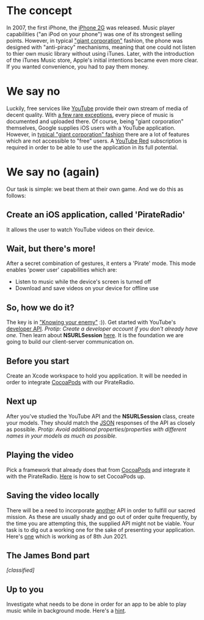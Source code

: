 # The concept
In 2007, the first iPhone, the [iPhone 2G](https://en.wikipedia.org/wiki/IPhone_(1st_generation)) was released. Music player capabilities ("an iPod on your phone") was one of its strongest selling points. However, in typical ["giant corporation"](https://en.wikipedia.org/wiki/Apple_Inc.) fashion, the phone was designed with "anti-piracy" mechanisms, meaning that one could not listen to thier own music library without using iTunes. Later, with the introduction of the iTunes Music store, Apple's initial intentions became even more clear. If you wanted convenience, you had to pay them money.

# We say no

Luckily, free services like [YouTube](https://www.youtube.com) provide their own stream of media of decent quality. With [a few rare exceptions](https://www.youtube.com/watch?v=DkiA3yydKAw), every piece of music is documented and uploaded there. Of course, being "giant corporation" themselves, Google supplies iOS users with a YouTube application. However, in [typical "giant corporation" fashion](http://4liberty.eu/wp-content/uploads/2016/02/RTR2RSIQ.jpg) there are a lot of features which are not accessible to "free" users. A [YouTube Red](https://www.youtube.com/red) subscription is required in order to be able to use the application in its full potential.

# We say no (again)

Our task is simple: we beat them at their own game. And we do this as follows:

## Create an iOS application, called 'PirateRadio'

 It allows the user to watch YouTube videos on their device.

## Wait, but there's more!

After a secret combination of gestures, it enters a 'Pirate' mode. This mode enables 'power user' capabilities which are:

* Listen to music while the device's screen is turned off
* Download and save videos on your device for offline use

## So, how we do it?

The key is in ["Knowing your enemy"](https://www.youtube.com/watch?v=4smim2MNvF8) :)). Get started with YouTube's [developer API](https://developers.google.com/youtube/). _Protip: Create a developer account if you don't already have one._ Then learn about **NSURLSession** [here](https://developer.apple.com/documentation/foundation/nsurlsession). It is the foundation we are going to build our client-server communication on.

## Before you start

Create an Xcode workspace to hold you application. It will be needed in order to integrate [CocoaPods](https://cocoapods.org/about) with our PirateRadio.

## Next up

After you've studied the YouTube API and the **NSURLSession** class, create your models. They should match the [JSON](https://www.w3schools.com/js/js_json_intro.asp) responses of the API as closely as possible. _Protip: Avoid additional properties/properties with different names in your models as much as possible._

## Playing the video

Pick a framework that already does that from [CocoaPods](https://cocoapods.org/) and integrate it with the PirateRadio. [Here](https://guides.cocoapods.org/) is how to set CocoaPods up.

## Saving the video locally

There will be a need to incorporate [another](https://media.giphy.com/media/GV3aYiEP8qbao/giphy.gif) API in order to fulfill our sacred mission. As these are usually shady and go out of order quite frequently, by the time you are attempting this, the supplied API might not be viable. Your task is to dig out a working one for the sake of presenting your application. Here's [one](https://elements.heroku.com/buttons/aymen-dev/youtube-to-mp3-api) which is working as of 8th Jun 2021.

## The James Bond part

_[classified]_

## Up to you

Investigate what needs to be done in order for an app to be able to play music while in background mode. Here's a [hint](https://developer.apple.com/documentation/avfoundation/avplayer).